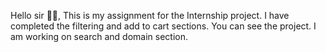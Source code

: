 Hello sir 🙋‍♂️,
This is my assignment for the Internship project.
I have completed the filtering and add to cart sections. You can see the project.
I am working on search and domain section.
